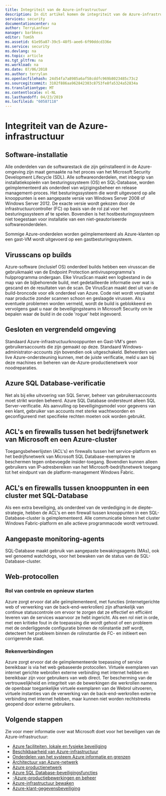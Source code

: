 ```yaml
---
title: Integriteit van de Azure-infrastructuur
description: In dit artikel komen de integriteit van de Azure-infrastructuur.
services: security
documentationcenter: na
author: TerryLanfear
manager: barbkess
editor: TomSh
ms.assetid: 61e95a87-39c5-48f5-aee6-6f90ddcd336e
ms.service: security
ms.devlang: na
ms.topic: article
ms.tgt_pltfrm: na
ms.workload: na
ms.date: 07/06/2018
ms.author: terrylan
ms.openlocfilehash: 24d54fa7a8985a6af58cddfc969b8023485c73c2
ms.sourcegitcommit: 3102f886aa962842303c8753fe8fa5324a52834a
ms.translationtype: MT
ms.contentlocale: nl-NL
ms.lasthandoff: 04/23/2019
ms.locfileid: "60587118"
---
```

# <a name="azure-infrastructure-integrity"></a>Integriteit van de Azure-infrastructuur

## <a name="software-installation"></a>Software-installatie
Alle onderdelen van de softwarestack die zijn geïnstalleerd in de Azure-omgeving zijn maat gemaakte na het proces van het Microsoft Security Development Lifecycle (SDL). Alle softwareonderdelen, met inbegrip van installatiekopieën van besturingssysteem (OS) en SQL-Database, worden geïmplementeerd als onderdeel van wijzigingsbeheer en release management-proces. Het besturingssysteem die wordt uitgevoerd op alle knooppunten is een aangepaste versie van Windows Server 2008 of Windows Server 2012. De exacte versie wordt gekozen door de infrastructuurcontroller (FC) op basis van de rol zal voor het besturingssysteem af te spelen. Bovendien is het hostbesturingssysteem niet toegestaan voor installatie van een niet-geautoriseerde softwareonderdelen.

Sommige Azure-onderdelen worden geïmplementeerd als Azure-klanten op een gast-VM wordt uitgevoerd op een gastbesturingssysteem.

## <a name="virus-scans-on-builds"></a>Virusscans op builds
Azure-software (inclusief OS) onderdeel builds hebben een virusscan die gebruikmaakt van de Endpoint Protection antivirusprogramma's hulpprogramma ondergaan. Elke VirusScan maakt een logbestand in de map van de bijbehorende build, met gedetailleerde informatie over wat is gescand en de resultaten van de scan. De VirusScan maakt deel uit van de build-broncode voor elk onderdeel van Azure. Code niet wordt verplaatst naar productie zonder scannen schoon en geslaagde virussen. Als u eventuele problemen worden vermeld, wordt de build is geblokkeerd en vervolgens gaat u naar de beveiligingsteams in Microsoft Security om te bepalen waar de build in de code 'rogue' hebt ingevoerd.

## <a name="closed-and-locked-environment"></a>Gesloten en vergrendeld omgeving
Standaard Azure-infrastructuurknooppunten en Gast-VM's geen gebruikersaccounts die zijn gemaakt op deze. Standaard Windows-administrator-accounts zijn bovendien ook uitgeschakeld. Beheerders van live Azure-ondersteuning kunnen, met de juiste verificatie, meld u aan bij deze machines en beheren van de-Azure-productienetwerk voor noodreparaties.

## <a name="azure-sql-database-authentication"></a>Azure SQL Database-verificatie
Net als bij elke uitvoering van SQL Server, beheer van gebruikersaccounts moet strikt worden beheerd. Azure SQL Database ondersteunt alleen SQL Server-verificatie. Als aanvulling op beveiligingsmodel voor gegevens van een klant, gebruiker van accounts met sterke wachtwoorden en geconfigureerd met specifieke rechten moeten ook worden gebruikt.

## <a name="acls-and-firewalls-between-the-microsoft-corporate-network-and-an-azure-cluster"></a>ACL's en firewalls tussen het bedrijfsnetwerk van Microsoft en een Azure-cluster
Toegangsbeheerlijsten (ACL's) en firewalls tussen het service-platform en het bedrijfsnetwerk van Microsoft SQL Database-exemplaren te beschermen tegen onbevoegde insider-toegang. Bovendien kunnen alleen gebruikers van IP-adresbereiken van het Microsoft-bedrijfsnetwerk toegang tot het eindpunt van de platform-management Windows Fabric.

## <a name="acls-and-firewalls-between-nodes-in-a-sql-database-cluster"></a>ACL's en firewalls tussen knooppunten in een cluster met SQL-Database
Als een extra beveiliging, als onderdeel van de verdediging in de diepte-strategie, hebben de ACL's en een firewall tussen knooppunten in een SQL-Database-cluster is geïmplementeerd. Alle communicatie binnen het cluster Windows Fabric-platform en alle actieve programmacode wordt vertrouwd.

## <a name="custom-monitoring-agents"></a>Aangepaste monitoring-agents
SQL-Database maakt gebruik van aangepaste bewakingsagents (MAs), ook wel genoemd watchdogs, voor het bewaken van de status van de SQL-Database-cluster.

## <a name="web-protocols"></a>Web-protocollen

### <a name="role-instance-monitoring-and-restart"></a>Rol van controle en opnieuw starten
Azure zorgt ervoor dat alle geïmplementeerd, met functies (internetgerichte web of verwerking van de back-end-werkrollen) zijn afhankelijk van continue statuscontrole om ervoor te zorgen dat ze effectief en efficiënt leveren van de services waarvoor ze hebt ingericht. Als een rol niet in orde, met een kritieke fout in de toepassing die wordt gehost of een probleem met de onderliggende configuratie binnen de rolinstantie zelf wordt, detecteert het probleem binnen de rolinstantie de FC- en initieert een corrigerende staat.

### <a name="compute-connectivity"></a>Rekenverbindingen
Azure zorgt ervoor dat de geïmplementeerde toepassing of service bereikbaar is via het web gebaseerde protocollen. Virtuele exemplaren van internet gerichte webrollen externe verbinding met internet hebben en bereikbaar zijn voor gebruikers van web direct. Ter bescherming van de vertrouwelijkheid en integriteit van de bewerkingen die werkrollen namens de openbaar toegankelijke virtuele exemplaren van de Webrol uitvoeren, virtuele instanties van de verwerking van de back-end-werkrollen externe verbinding met internet hebben, maar kunnen niet worden rechtstreeks geopend door externe gebruikers.

## <a name="next-steps"></a>Volgende stappen
Zie voor meer informatie over wat Microsoft doet voor het beveiligen van de Azure-infrastructuur:

- [Azure faciliteiten, lokale en fysieke beveiliging](azure-physical-security.md)
- [Beschikbaarheid van Azure-infrastructuur](azure-infrastructure-availability.md)
- [Onderdelen van het systeem Azure informatie en grenzen](azure-infrastructure-components.md)
- [Architectuur van Azure-netwerk](azure-infrastructure-network.md)
- [Azure productienetwerk](azure-production-network.md)
- [Azure SQL Database-beveiligingsfuncties](azure-infrastructure-sql.md)
- [-Azure-productiebewerkingen en beheer](azure-infrastructure-operations.md)
- [Azure-infrastructuur bewaken](azure-infrastructure-monitoring.md)
- [Azure-klant-gegevensbeveiliging](azure-protection-of-customer-data.md)
